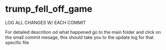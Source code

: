 # trump_fell_off_game
LOG ALL CHANGES W/ EACH COMMIT


For detailed descrition od what happened go to the main folder and click on the small commit mesage, this should take you to the update log for that specific file
